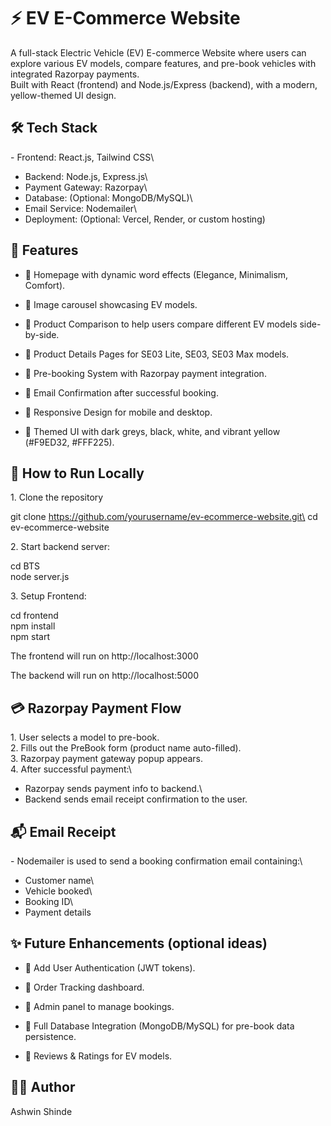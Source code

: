 # ⚡ EV E-Commerce Website

A full-stack Electric Vehicle (EV) E-commerce Website where users can
explore various EV models, compare features, and pre-book vehicles with
integrated Razorpay payments.\
Built with React (frontend) and Node.js/Express (backend), with a
modern, yellow-themed UI design.

## 🛠️ Tech Stack

\- Frontend: React.js, Tailwind CSS\
- Backend: Node.js, Express.js\
- Payment Gateway: Razorpay\
- Database: (Optional: MongoDB/MySQL)\
- Email Service: Nodemailer\
- Deployment: (Optional: Vercel, Render, or custom hosting)

## 🚗 Features

-   🌟 Homepage with dynamic word effects (Elegance, Minimalism,
    Comfort).

-   🌟 Image carousel showcasing EV models.

-   🌟 Product Comparison to help users compare different EV models
    side-by-side.

-   🌟 Product Details Pages for SE03 Lite, SE03, SE03 Max models.

-   🌟 Pre-booking System with Razorpay payment integration.

-   🌟 Email Confirmation after successful booking.

-   🌟 Responsive Design for mobile and desktop.

-   🌟 Themed UI with dark greys, black, white, and vibrant yellow
    (#F9ED32, #FFF225).

## 🚀 How to Run Locally

1\. Clone the repository

git clone https://github.com/yourusername/ev-ecommerce-website.git\
cd ev-ecommerce-website

2\. Start backend server:

cd BTS\
node server.js

3\. Setup Frontend:

cd frontend\
npm install\
npm start

The frontend will run on http://localhost:3000

The backend will run on http://localhost:5000

## 💳 Razorpay Payment Flow

1\. User selects a model to pre-book.\
2. Fills out the PreBook form (product name auto-filled).\
3. Razorpay payment gateway popup appears.\
4. After successful payment:\
- Razorpay sends payment info to backend.\
- Backend sends email receipt confirmation to the user.

## 📬 Email Receipt

\- Nodemailer is used to send a booking confirmation email containing:\
- Customer name\
- Vehicle booked\
- Booking ID\
- Payment details

## ✨ Future Enhancements (optional ideas)

-   🚀 Add User Authentication (JWT tokens).

-   🚀 Order Tracking dashboard.

-   🚀 Admin panel to manage bookings.

-   🚀 Full Database Integration (MongoDB/MySQL) for pre-book data
    persistence.

-   🚀 Reviews & Ratings for EV models.

## 👩‍💻 Author

Ashwin Shinde



